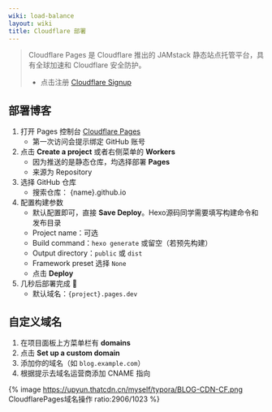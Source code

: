 ```yaml
---
wiki: load-balance
layout: wiki
title: Cloudflare 部署
---
```


> Cloudflare Pages 是 Cloudflare 推出的 JAMstack 静态站点托管平台，具有全球加速和 Cloudflare 安全防护。
> - 点击注册 [Cloudflare Signup](https://dash.cloudflare.com/sign-up)

## 部署博客

1. 打开 Pages 控制台 [Cloudflare Pages](https://dash.cloudflare.com/?to=/:account/pages)
    - 第一次访问会提示绑定 GitHub 账号
2. 点击 **Create a project** 或者右侧菜单的 **Workers**
    - 因为推送的是静态仓库，均选择部署 **Pages**
    - 来源为 Repository
3. 选择 GitHub 仓库
    - 搜索仓库： {name}.github.io
4. 配置构建参数
    - 默认配置即可，直接 **Save Deploy**。Hexo源码同学需要填写构建命令和发布目录
    - Project name：可选
    - Build command：`hexo generate` 或留空（若预先构建）
    - Output directory：`public` 或 `dist`
    - Framework preset 选择 `None`
    - 点击 **Deploy**
5. 几秒后部署完成 🎉
    - 默认域名：`{project}.pages.dev`

## 自定义域名

1. 在项目面板上方菜单栏有 **domains**
2. 点击 **Set up a custom domain**
3. 添加你的域名（如 `blog.example.com`）
4. 根据提示去域名运营商添加 CNAME 指向

{% image https://upyun.thatcdn.cn/myself/typora/BLOG-CDN-CF.png CloudflarePages域名操作 ratio:2906/1023 %}
